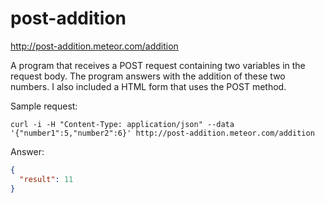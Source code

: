 # post-addition

http://post-addition.meteor.com/addition

A program that receives a POST request containing two variables in the request body. The program answers with the addition of these two numbers. I also included a HTML form that uses the POST method.

Sample request:
```
curl -i -H "Content-Type: application/json" --data '{"number1":5,"number2":6}' http://post-addition.meteor.com/addition
```
Answer:
```json
{
  "result": 11
}
```
